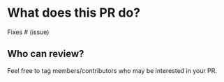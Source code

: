 # What does this PR do?

<!--
Thank you for submitting a PR to improve our notebooks!

Someone will review your PR shortly (see the section "Who can review?" below to tag some potential reviewers). They may suggest changes to make the code even better. If no one reviewed your PR after a week has passed, don't hesitate to post a new comment @-mentioning the same persons---sometimes notifications get lost.

Note: the notebooks in the `course` and `transformers_doc` directories are auto-generated, so are best fixed at their source. Instead, follows the instructions below for these notebooks:

- `course`: Create a post on our forums and tag @lewtun (https://discuss.huggingface.co/c/course/20)
- `transformers_doc`: Open a PR directly on the `transformers` repo (https://github.com/huggingface/transformers)

-->

<!-- Remove if not applicable -->


Fixes # (issue)

## Who can review?

Feel free to tag members/contributors who may be interested in your PR.

<!-- Your PR will be replied to more quickly if you can figure out the right person to tag with @

 If you know how to use git blame, that is the easiest way, otherwise, here is a rough guide of **who to tag**.
 Please tag fewer than 2 people.


`examples`:

- PyTorch NLP & Accelerate: @sgugger
- TensorFlow: @Rocketknight1 and @gante
- Computer vision: @NielsRogge
- Speech: @anton-l and @patrickvonplaten
- ONNX: @lewtun
- Optimum: @echarlaix 
- Tokenizers: @n1t0, @Narsil
- Benchmarks: @patrickvonplaten

`huggingface_hub`: @muellerzr and @LysandreJik 

`longform_qa`: @yjernite

`sagemaker`: @philschmid

 -->
